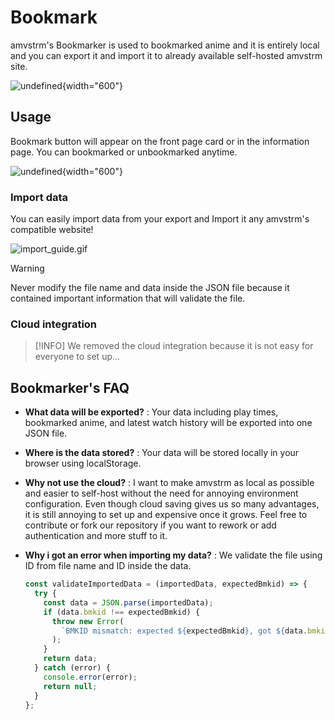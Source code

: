 # Bookmark

amvstrm's Bookmarker is used to bookmarked anime and it is entirely local and you can export it and import it to already available self-hosted amvstrm site.

![undefined](/docs_assets/ani_pg_bk.png){width="600"}

## Usage

Bookmark button will appear on the front page card or in the information page. You can bookmarked or unbookmarked anytime.

![undefined](/docs_assets/bk_pg.png){width="600"}

### Import data

You can easily import data from your export and Import it any amvstrm's compatible website!

![import_guide.gif](/docs_assets/import_guide.gif)

> [!WARNING]
> Never modify the file name and data inside the JSON file because it contained important information that will validate the file.

### Cloud integration

> [!INFO]
> We removed the cloud integration because it is not easy for everyone to set up...

## Bookmarker's FAQ

- **What data will be exported?** : Your data including play times, bookmarked anime, and latest watch history will be exported into one JSON file.
- **Where is the data stored?** : Your data will be stored locally in your browser using localStorage.
- **Why not use the cloud?** : I want to make amvstrm as local as possible and easier to self-host without the need for annoying environment configuration. Even though cloud saving gives us so many advantages, it is still annoying to set up and expensive once it grows. Feel free to contribute or fork our repository if you want to rework or add authentication and more stuff to it.
- **Why i got an error when importing my data?** : We validate the file using ID from file name and ID inside the data.

  ```js
  const validateImportedData = (importedData, expectedBmkid) => {
    try {
      const data = JSON.parse(importedData);
      if (data.bmkid !== expectedBmkid) {
        throw new Error(
          `BMKID mismatch: expected ${expectedBmkid}, got ${data.bmkid}`
        );
      }
      return data;
    } catch (error) {
      console.error(error);
      return null;
    }
  };
  ```
